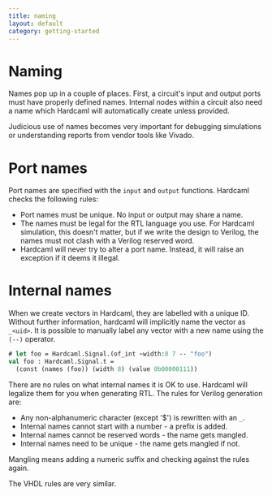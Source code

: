 ```yaml
---
title: naming
layout: default
category: getting-started
---
```

# Naming

<!--
```ocaml
# Hardcaml.Caller_id.set_mode Disabled
- : unit = ()
```
-->

Names pop up in a couple of places. First, a circuit's input and output 
ports must have properly defined names. Internal nodes within a circuit 
also need a name which Hardcaml will automatically create unless provided.

Judicious use of names becomes very important for debugging
simulations or understanding reports from vendor tools like
Vivado.

# Port names

Port names are specified with the `input` and `output` functions.
Hardcaml checks the following rules:

- Port names must be unique.  No input or output may share a name.
- The names must be legal for the RTL language you use. For
  Hardcaml simulation, this doesn't matter, but if we write the
  design to Verilog, the names must not clash with a Verilog reserved
  word.
- Hardcaml will never try to alter a port name. Instead, it will raise
  an exception if it deems it illegal.

# Internal names

When we create vectors in Hardcaml, they are labelled with a unique ID.
Without further information, hardcaml will implicitly name the vector
as `_<uid>`. It is possible to manually label any vector with a new
name using the `(--)` operator.

```ocaml
# let foo = Hardcaml.Signal.(of_int ~width:8 7 -- "foo")
val foo : Hardcaml.Signal.t =
  (const (names (foo)) (width 8) (value 0b00000111))
```

There are no rules on what internal names it is OK to use. Hardcaml
will legalize them for you when generating RTL.  The rules for Verilog
generation are:

- Any non-alphanumeric character (except '$') is rewritten with an `_`.
- Internal names cannot start with a number - a prefix is added.
- Internal names cannot be reserved words - the name gets mangled.
- Internal names need to be unique - the name gets mangled if not.

Mangling means adding a numeric suffix and checking against the rules
again.

The VHDL rules are very similar.
